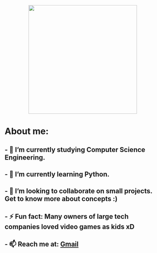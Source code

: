 <div id="header" align="center">
  <img src="https://media.giphy.com/media/R03zWv5p1oNSQd91EP/giphy.gif" width="350" height"300">
</div>
<div id="head">
  <h1><b>About me: </b></h1>
</div>
<div id="bio">
  <h2>- 🔭 I’m currently studying Computer Science Engineering.</h2>
   <h2>   - 🌱 I’m currently learning Python.</h2>
     <h2> - 👯 I’m looking to collaborate on small projects. Get to know more about concepts :)</h2>
     <h2> - ⚡ Fun fact: Many owners of large tech companies loved video games as kids xD</h2>
  <h2> - 📫 Reach me at: <a href="mailto:basu.rajdeep2002@gmail.com">Gmail</a>
    </div>
